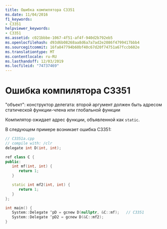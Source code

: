 ```yaml
---
title: Ошибка компилятора C3351
ms.date: 11/04/2016
f1_keywords:
- C3351
helpviewer_keywords:
- C3351
ms.assetid: c021bbbe-1067-4f51-af4f-940d2b792eb5
ms.openlocfilehash: d93d6b08268aa8d6a7a7ad2e2086f4799417bbb4
ms.sourcegitcommit: 16fa847794b60bf40c67d20f74751a67fccb602e
ms.translationtype: MT
ms.contentlocale: ru-RU
ms.lasthandoff: 12/03/2019
ms.locfileid: "74737469"
---
```

# <a name="compiler-error-c3351"></a>Ошибка компилятора C3351

"объект": конструктор делегата: второй аргумент должен быть адресом статической функции-члена или глобальной функции

Компилятор ожидает адрес функции, объявленной как `static`.

В следующем примере возникает ошибка C3351:

```cpp
// C3351a.cpp
// compile with: /clr
delegate int D(int, int);

ref class C {
public:
   int mf(int, int) {
      return 1;
   }

   static int mf2(int, int) {
      return 1;
   }
};

int main() {
   System::Delegate ^pD = gcnew D(nullptr, &C::mf);   // C3351
   System::Delegate ^pD2 = gcnew D(&C::mf2);
}
```
